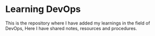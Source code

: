 # Learning DevOps
This is the repository where I have added my learnings in the field of DevOps, Here I have shared notes, resources and procedures.
